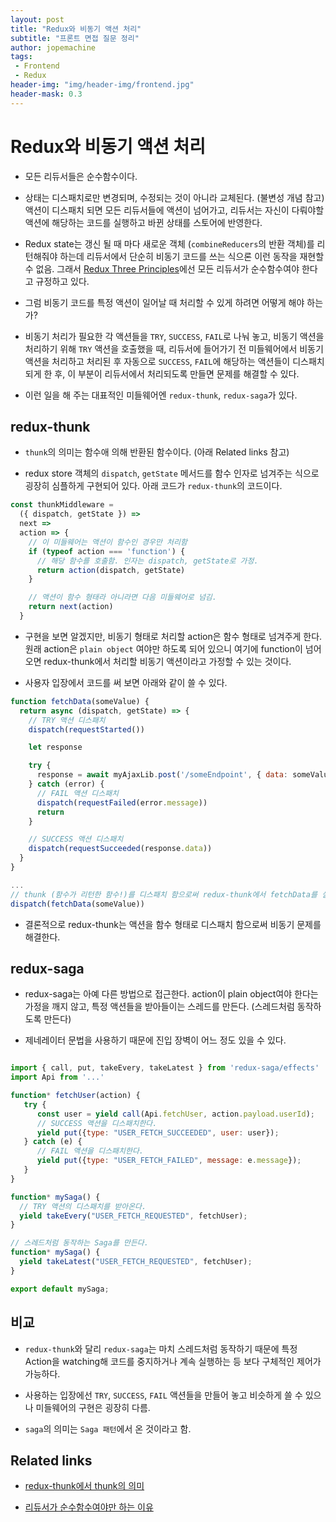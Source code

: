 ```yaml
---
layout: post
title: "Redux와 비동기 액션 처리"
subtitle: "프론트 면접 질문 정리"
author: jopemachine
tags: 
 - Frontend
 - Redux
header-img: "img/header-img/frontend.jpg"
header-mask: 0.3
---
```


# Redux와 비동기 액션 처리

- 모든 리듀서들은 순수함수이다.

- 상태는 디스패치로만 변경되며, 수정되는 것이 아니라 교체된다. (불변성 개념 참고) 액션이 디스패치 되면 모든 리듀서들에 액션이 넘어가고, 리듀서는 자신이 다뤄야할 액션에 해당하는 코드를 실행하고 바뀐 상태를 스토어에 반영한다.

- Redux state는 갱신 될 때 마다 새로운 객체 (`combineReducers`의 반환 객체)를 리턴해줘야 하는데 리듀서에서 단순히 비동기 코드를 쓰는 식으론 이런 동작을 재현할 수 없음. 그래서 [Redux Three Principles](https://redux.js.org/understanding/thinking-in-redux/three-principles)에선 모든 리듀서가 순수함수여야 한다고 규정하고 있다.

- 그럼 비동기 코드를 특정 액션이 일어날 때 처리할 수 있게 하려면 어떻게 해야 하는가?

- 비동기 처리가 필요한 각 액션들을 `TRY`, `SUCCESS`, `FAIL`로 나눠 놓고, 비동기 액션을 처리하기 위해 `TRY` 액션을 호출했을 때, 리듀서에 들어가기 전 미들웨어에서 비동기 액션을 처리하고 처리된 후 자동으로 `SUCCESS`, `FAIL`에 해당하는 액션들이 디스패치 되게 한 후, 이 부분이 리듀서에서 처리되도록 만들면 문제를 해결할 수 있다.

- 이런 일을 해 주는 대표적인 미들웨어엔 `redux-thunk`, `redux-saga`가 있다.

## redux-thunk

- `thunk`의 의미는 함수애 의해 반환된 함수이다. (아래 Related links 참고)

- redux store 객체의 `dispatch`, `getState` 메서드를 함수 인자로 넘겨주는 식으로 굉장히 심플하게 구현되어 있다. 아래 코드가 `redux-thunk`의 코드이다.

```js
const thunkMiddleware =
  ({ dispatch, getState }) =>
  next =>
  action => {
    // 이 미들웨어는 액션이 함수인 경우만 처리함
    if (typeof action === 'function') {
      // 해당 함수를 호출함. 인자는 dispatch, getState로 가정.
      return action(dispatch, getState)
    }

    // 액션이 함수 형태라 아니라면 다음 미들웨어로 넘김.
    return next(action)
  }
```

- 구현을 보면 알겠지만, 비동기 형태로 처리할 action은 함수 형태로 넘겨주게 한다. 원래 action은 `plain object` 여야만 하도록 되어 있으니 여기에 function이 넘어오면 redux-thunk에서 처리할 비동기 액션이라고 가정할 수 있는 것이다.

- 사용자 입장에서 코드를 써 보면 아래와 같이 쓸 수 있다.

```js
function fetchData(someValue) {
  return async (dispatch, getState) => {
    // TRY 액션 디스패치
    dispatch(requestStarted())

    let response

    try {
      response = await myAjaxLib.post('/someEndpoint', { data: someValue })
    } catch (error) {
      // FAIL 액션 디스패치
      dispatch(requestFailed(error.message))
      return
    }

    // SUCCESS 액션 디스패치
    dispatch(requestSucceeded(response.data))
  }
}

...
// thunk (함수가 리턴한 함수!)를 디스패치 함으로써 redux-thunk에서 fetchData를 실행
dispatch(fetchData(someValue))
```

- 결론적으로 redux-thunk는 액션을 함수 형태로 디스패치 함으로써 비동기 문제를 해결한다.

## redux-saga

- redux-saga는 아예 다른 방법으로 접근한다. action이 plain object여야 한다는 가정을 깨지 않고, 특정 액션들을 받아들이는 스레드를 만든다. (스레드처럼 동작하도록 만든다)

- 제네레이터 문법을 사용하기 때문에 진입 장벽이 어느 정도 있을 수 있다.

```js

import { call, put, takeEvery, takeLatest } from 'redux-saga/effects'
import Api from '...'

function* fetchUser(action) {
   try {
      const user = yield call(Api.fetchUser, action.payload.userId);
      // SUCCESS 액션을 디스패치한다.
      yield put({type: "USER_FETCH_SUCCEEDED", user: user});
   } catch (e) {
      // FAIL 액션을 디스패치한다.
      yield put({type: "USER_FETCH_FAILED", message: e.message});
   }
}

function* mySaga() {
  // TRY 액션의 디스패치를 받아온다.
  yield takeEvery("USER_FETCH_REQUESTED", fetchUser);
}

// 스레드처럼 동작하는 Saga를 만든다.
function* mySaga() {
  yield takeLatest("USER_FETCH_REQUESTED", fetchUser);
}

export default mySaga;
```

## 비교

- `redux-thunk`와 달리 `redux-saga`는 마치 스레드처럼 동작하기 때문에 특정 Action을 watching해 코드를 중지하거나 계속 실행하는 등 보다 구체적인 제어가 가능하다.

- 사용하는 입장에선 `TRY`, `SUCCESS`, `FAIL` 액션들을 만들어 놓고 비슷하게 쓸 수 있으나 미들웨어의 구현은 굉장히 다름.

- `saga`의 의미는 `Saga 패턴`에서 온 것이라고 함.

## Related links

- [redux-thunk에서 thunk의 의미](https://daveceddia.com/what-is-a-thunk/)

- [리듀서가 순수함수여야만 하는 이유](https://usecode.pw/why-redux-need-reducers-to-be-pure-functions/)